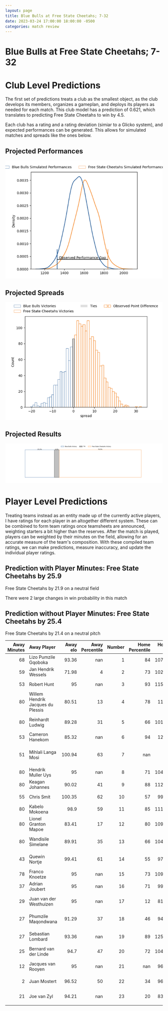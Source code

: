```yaml
---  
layout: page  
title: Blue Bulls at Free State Cheetahs; 7-32  
date: 2023-03-24 17:00:00 18:00:00 -0500  
categories: match review  
---
```

# Blue Bulls at Free State Cheetahs; 7-32

# Club Level Predictions


The first set of predictions treats a club as the smallest object, as the club develops its members, organizes a gameplan, and deploys its players as needed for each match. This club model has a prediction of 0.621, which translates to predicting Free State Cheetahs to win by 4.5.

Each club has a rating and a rating deviation (simiar to a Glicko system), and expected performances can be generated. This allows for simulated matches and spreads like the ones below.
## Projected Performances


![Projected Performances](plots/performances_2023-03-24-FreeStateCheetahs-BlueBulls.png)
## Projected Spreads


![Projected Spreads](plots/spreads_2023-03-24-FreeStateCheetahs-BlueBulls.png)
## Projected Results


![Projected Results](plots/resultbar_2023-03-24-FreeStateCheetahs-BlueBulls.png)
# Player Level Predictions


Treating teams instead as an entity made up of the currently active players, I have ratings for each player in an altogether different system. These can be combined to form team ratings once teamsheets are announced, weighting starters a bit higher than the reserves. After the match is played, players can be weighted by their minutes on the field, allowing for an accurate measure of the team's composition. With these compiled team ratings, we can make predictions, measure inaccuracy, and update the individual player ratings.
## Prediction with Player Minutes: Free State Cheetahs by 25.9


Free State Cheetahs by 21.9 on a neutral field

There were 2 large changes in win probability in this match
## Prediction without Player Minutes: Free State Cheetahs by 25.4


Free State Cheetahs by 21.4 on a neutral pitch



|   Away Minutes | Away Player                       |   Away elo |   Away Percentile |   Number |   Home Percentile |   Home elo | Home Player                    |   Home Minutes |
|---------------:|:----------------------------------|-----------:|------------------:|---------:|------------------:|-----------:|:-------------------------------|---------------:|
|             68 | Lizo Pumzile Gqoboka              |      93.36 |               nan |        1 |                84 |     107.44 | Schalk Ferreira                |             46 |
|             59 | Jan Hendrik Wessels               |      71.98 |                 4 |        2 |                73 |     102.08 | Marnus van der Merwe           |             47 |
|             53 | Robert Hunt                       |      95    |               nan |        3 |                93 |     115.71 | Hencus van Wyk                 |             65 |
|             80 | Willem Hendrik Jacques du Plessis |      80.51 |                13 |        4 |                78 |     110.6  | Rynier Mark Bernardo           |             80 |
|             80 | Reinhardt Ludwig                  |      89.28 |                31 |        5 |                66 |     101.12 | Victor Kutlwano Sekekete       |             80 |
|             53 | Cameron Hanekom                   |      85.32 |               nan |        6 |                94 |     125.4  | Gideon van der Merwe           |             74 |
|             51 | Mihlali Langa Mosi                |     100.94 |                63 |        7 |               nan |      95    | Teboho Stephen Oupa Mohoje     |             52 |
|             80 | Hendrik Muller Uys                |      95    |               nan |        8 |                71 |     104.43 | Jeandre Rudolph                |             52 |
|             80 | Keagan Johannes                   |      90.02 |                41 |        9 |                88 |     112.37 | Ruan Pienaar                   |             68 |
|             55 | Chris Smit                        |     100.35 |                62 |       10 |                57 |      99.04 | Reinhardt Fortuin              |             80 |
|             80 | Kabelo Mokoena                    |      98.9  |                59 |       11 |                85 |     111.77 | Munier Hartzenberg             |             80 |
|             80 | Lionel Granton Mapoe              |      83.41 |                17 |       12 |                80 |     109.62 | Francois Steyn                 |             48 |
|             80 | Wandisile Simelane                |      89.91 |                35 |       13 |                66 |     104.62 | Robert Thompson Ebersohn       |             80 |
|             43 | Quewin Nortje                     |      99.41 |                61 |       14 |                55 |      97.52 | Daniel Kasende Kalepula        |             80 |
|             78 | Franco Knoetze                    |      95    |               nan |       15 |                73 |     109.04 | Cohen Jasper                   |             80 |
|             37 | Adrian Joubert                    |      95    |               nan |       16 |                71 |      99.15 | Alulutho Tshakweni             |             34 |
|             29 | Juan van der Westhuizen           |      95    |               nan |       17 |                12 |      81.48 | Marko Louis Janse van Rensburg |             33 |
|             27 | Phumzile Maqondwana               |      91.29 |                37 |       18 |                46 |      94.85 | David Benjamin Brits           |             32 |
|             27 | Sebastian Lombard                 |      93.36 |               nan |       19 |                89 |     125.15 | Daniel Johannes Maartens       |             28 |
|             25 | Bernard van der Linde             |      94.7  |                47 |       20 |                72 |     104.45 | Sibabalo Qoma                  |             28 |
|             12 | Jacques van Rooyen                |      95    |               nan |       21 |               nan |      96.48 | Laurence Herbert Victor        |             15 |
|              2 | Juan Mostert                      |      96.52 |                50 |       22 |                34 |      96.11 | Rewan Kruger                   |             12 |
|             21 | Joe van Zyl                       |      94.21 |               nan |       23 |                20 |      83.64 | Tapiwa Lloyd Mafura            |              6 |

